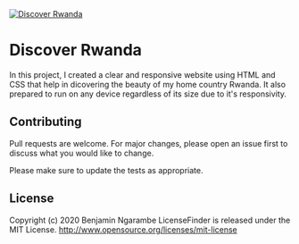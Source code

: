 <a href="https://www.instagram.com/ngarambe_benjamin/">
  <img src="benjamin Logo.png" alt="Discover Rwanda" >
</a>

# Discover Rwanda

In this project, I created a clear and responsive website using HTML and CSS that help in dicovering the beauty of my home country Rwanda.
It also prepared to run on any device regardless of its size due to it's responsivity. 


## Contributing
Pull requests are welcome. For major changes, please open an issue first to discuss what you would like to change.

Please make sure to update the tests as appropriate.

## License
Copyright (c) 2020 Benjamin Ngarambe
LicenseFinder is released under the MIT License. http://www.opensource.org/licenses/mit-license
